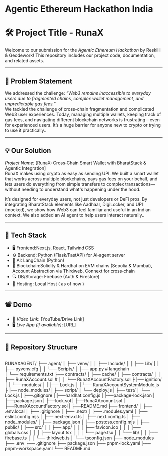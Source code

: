 # Agentic Ethereum Hackathon India

# 🛠 Project Title - RunaX

Welcome to our submission for the *Agentic Ethereum Hackathon* by Reskilll & Geodework! This repository includes our project code, documentation, and related assets.

---

## 📌 Problem Statement

We addressed the challenge: *“Web3 remains inaccessible to everyday users due to fragmented chains, complex wallet management, and unpredictable gas fees.”*  
We tackled the challenge of cross-chain fragmentation and complicated Web3 user experiences.
Today, managing multiple wallets, keeping track of gas fees, and navigating different blockchain networks is frustrating—even for experienced users. It’s a huge barrier for anyone new to crypto or trying to use it practically..

---

## 💡 Our Solution

*Project Name:* [RunaX: Cross‑Chain Smart Wallet with BharatStack & Agentic Integration]  
RunaX makes using crypto as easy as sending UPI. We built a smart wallet that works across multiple blockchains, pays gas fees on your behalf, and lets users do everything from simple transfers to complex transactions—without needing to understand what's happening under the hood.

It’s designed for everyday users, not just developers or DeFi pros. By integrating BharatStack elements like Aadhaar, DigiLocker, and UPI (mocked), we show how Web3 can feel familiar and useful in an Indian context. We also added an AI agent to help users interact naturally..

---

## 🧱 Tech Stack

- 🖥 Frontend:Next.js, React, Tailwind CSS
- ⚙ Backend: Python (Flask/FastAPI) for AI‑agent server
- 🧠 AI: LangChain (Python)
- 🔗 Blockchain:Solidity & Hardhat on EVM chains (Sepolia & Mumbai), Account Abstraction via Thirdweb, Connext for cross‑chain
- 🔍 DB/Storage: Firebase (Auth & Firestore)
- 🚀 Hosting: Local Host ( as of now )
---

## 📽 Demo

- 🎥 *Video Link*: [YouTube/Drive Link]  
- 🖥 *Live App (if available)*: [URL]

---

## 📂 Repository Structure

```bash
```
RUNAXAGENT/
├── agent/
│   ├── venv/
│   │   ├── Include/
│   │   ├── Lib/
|   |   ├── pyvenv.cfg
│   │   └── Scripts/
│   ├── app.py # langchain  
│   └── requirements.txt
├── contracts/
│   ├── cache/
│   ├── contracts/
│   │   ├── RunaXAccount.sol #
│   │   └── RunaXAccountFactory.sol
├   |── ignition/
│   |     └── modules/
│   |          ├── Lock.js
│   |          └── RunaXAccountSystemModule.js
├   |── node_modules/
|   ├── script/
│         └── deploy.js
|   ├── test/
│         └── Lock.js
|   ├──.gitignore
|   ├──hardhat.config.js
|   ├──package-lock.json
|   ├──package.json
|   ├──lock.sol
|   ├──RunaXAcoount.sol
|   ├──RunaXAccountFactory.sol
|   ├──README.md
├── frontend/
│   ├── .env.local
│   ├── .gitignore
│   ├── .next/
│   ├── .modules.yaml
│   ├── eslint.config.mjs
│   ├── next-env.d.ts
│   ├── next.config.ts
│   ├── node_modules/
│   ├── package.json
│   ├── postcss.config.mjs
│   ├── public/
│   ├── src/
│   │   ├── app/
│   │   │   ├── favicon.ico
│   │   │   ├── globals.css
│   │   │   ├── layout.tsx
│   │   │   └── page.tsx
│   │   └── lib/
│   │       ├── firebase.ts
│   │       └── thirdweb.ts
│   └── tsconfig.json
├── node_modules
├── .env
├── .gitignore
├── package.json
├── pnpm-lock.yaml
├── pnpm-workspace.yaml
└── README.md
```

